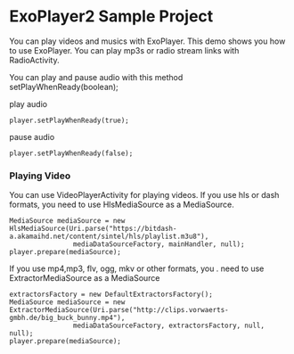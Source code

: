 # ExoPlayer2 Sample Project

You can play videos and musics with ExoPlayer. This demo shows you how to use ExoPlayer. You can play mp3s or radio stream links with RadioActivity.

You can play and pause audio with this method setPlayWhenReady(boolean);

play audio 
```
player.setPlayWhenReady(true);
```

pause audio
```
player.setPlayWhenReady(false);
```

### Playing Video

You can use VideoPlayerActivity for playing videos. If you use hls or dash formats, you need to use HlsMediaSource as a MediaSource.

```
MediaSource mediaSource = new HlsMediaSource(Uri.parse("https://bitdash-a.akamaihd.net/content/sintel/hls/playlist.m3u8"),
                mediaDataSourceFactory, mainHandler, null);
player.prepare(mediaSource);
```

If you use mp4,mp3, flv, ogg, mkv or other formats, you . need to use ExtractorMediaSource as a MediaSource

```
extractorsFactory = new DefaultExtractorsFactory();
MediaSource mediaSource = new ExtractorMediaSource(Uri.parse("http://clips.vorwaerts-gmbh.de/big_buck_bunny.mp4"),
                mediaDataSourceFactory, extractorsFactory, null, null);
player.prepare(mediaSource);
```
